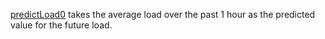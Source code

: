 [predictLoad0](/acep-uaf/MiGRIDS/blob/master/MiGRIDS/Model/Controls/predictLoad0.py) takes the average load over the past 1 hour as the predicted value for the future load. 
